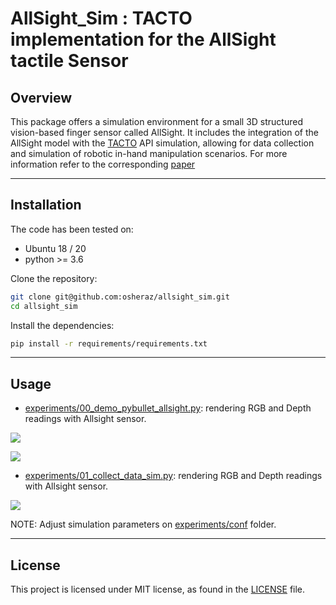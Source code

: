 # AllSight_Sim : TACTO implementation for the AllSight tactile Sensor

## Overview
This package offers a simulation environment for a small 3D structured vision-based finger sensor called AllSight. It includes the integration of the AllSight model with the [TACTO](https://github.com/facebookresearch/tacto) API simulation, allowing for data collection and simulation of robotic in-hand manipulation scenarios. For more information refer to the corresponding [paper](https://arxiv.org/abs/2307.02928)

---
## Installation

The code has been tested on:
- Ubuntu 18 / 20 
- python >= 3.6

Clone the repository:

```bash
git clone git@github.com:osheraz/allsight_sim.git
cd allsight_sim
```

Install the dependencies:

```bash
pip install -r requirements/requirements.txt
```

---

## Usage 

- [experiments/00_demo_pybullet_allsight.py](experiments/00_demo_pybullet_allsight.py): rendering RGB and Depth readings with Allsight sensor.

![](website/gif/allsight_demo.gif)

![](website/gif/allsight_demo_rect.gif)


- [experiments/01_collect_data_sim.py](experiments/01_collect_data_sim.py): rendering RGB and Depth readings with Allsight sensor.

![](website/gif/allsight_collect_data.gif)


NOTE: Adjust simulation parameters on [experiments/conf](experiments/conf) folder. 

---

## License

This project is licensed under MIT license, as found in the [LICENSE](LICENSE) file.






